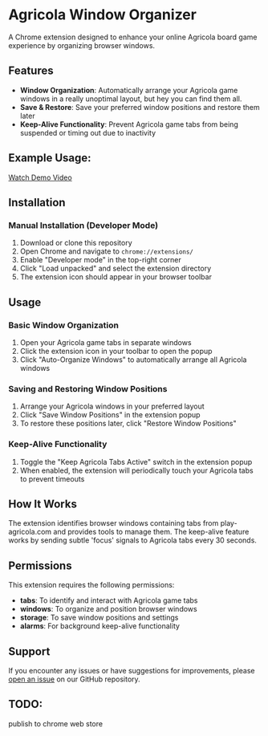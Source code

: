 # Agricola Window Organizer
A Chrome extension designed to enhance your online Agricola board game experience by organizing browser windows. 

## Features
- **Window Organization**: Automatically arrange your Agricola game windows in a really unoptimal layout, but hey you can find them all.
- **Save & Restore**: Save your preferred window positions and restore them later
- **Keep-Alive Functionality**: Prevent Agricola game tabs from being suspended or timing out due to inactivity

## Example Usage:
[Watch Demo Video](https://www.youtube.com/watch?v=DNG9BnZRhGA)

## Installation
   
### Manual Installation (Developer Mode)
1. Download or clone this repository
2. Open Chrome and navigate to `chrome://extensions/`
3. Enable "Developer mode" in the top-right corner
4. Click "Load unpacked" and select the extension directory
5. The extension icon should appear in your browser toolbar

## Usage

### Basic Window Organization
1. Open your Agricola game tabs in separate windows
2. Click the extension icon in your toolbar to open the popup
3. Click "Auto-Organize Windows" to automatically arrange all Agricola windows

### Saving and Restoring Window Positions
1. Arrange your Agricola windows in your preferred layout
2. Click "Save Window Positions" in the extension popup
3. To restore these positions later, click "Restore Window Positions"

### Keep-Alive Functionality
1. Toggle the "Keep Agricola Tabs Active" switch in the extension popup
2. When enabled, the extension will periodically touch your Agricola tabs to prevent timeouts

## How It Works
The extension identifies browser windows containing tabs from play-agricola.com and provides tools to manage them. The keep-alive feature works by sending subtle 'focus' signals to Agricola tabs every 30 seconds.

## Permissions
This extension requires the following permissions:
- **tabs**: To identify and interact with Agricola game tabs
- **windows**: To organize and position browser windows
- **storage**: To save window positions and settings
- **alarms**: For background keep-alive functionality

## Support
If you encounter any issues or have suggestions for improvements, please [open an issue](https://github.com/awlego/agricola-window-organizer/issues) on our GitHub repository.

## TODO:
publish to chrome web store
